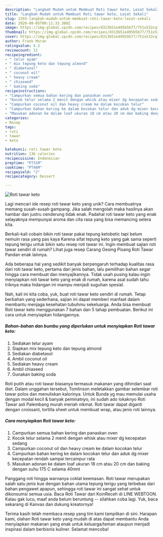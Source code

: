 ```yaml
---
description: "Langkah Mudah untuk Membuat Roti tawar keto, Lezat Sekali"
title: "Langkah Mudah untuk Membuat Roti tawar keto, Lezat Sekali"
slug: 1293-langkah-mudah-untuk-membuat-roti-tawar-keto-lezat-sekali
date: 2020-08-05T00:11:33.388Z
image: https://img-global.cpcdn.com/recipes/d313b51e495b5b77/751x532cq70/roti-tawar-keto-foto-resep-utama.jpg
thumbnail: https://img-global.cpcdn.com/recipes/d313b51e495b5b77/751x532cq70/roti-tawar-keto-foto-resep-utama.jpg
cover: https://img-global.cpcdn.com/recipes/d313b51e495b5b77/751x532cq70/roti-tawar-keto-foto-resep-utama.jpg
author: Frank Moran
ratingvalue: 4.2
reviewcount: 12
recipeingredient:
- " telur ayam"
- " mix tepung keto dan tepung almond"
- " diabetasol"
- " coconut oil"
- " heavy cream"
- " chiaseed"
- " baking soda"
recipeinstructions:
- "Campurkan semua bahan kering dan panaskan oven"
- "Kocok telur selama 2 menit dengan whisk atau mixer dg kecepatan sedang"
- "Campurkan coconut oil dan heavy cream ke dalam kocokan telur"
- "Campurkan bahan kering ke dalam kocokan telur dan aduk dg mixer kecepatan rendah sampai tercampur rata"
- "Masukan adonan ke dalam loaf ukuran 18 cm atau 20 cm dan baking dengan suhu 175 C selama 40mnt"
categories:
- Resep
tags:
- roti
- tawar
- keto

katakunci: roti tawar keto 
nutrition: 136 calories
recipecuisine: Indonesian
preptime: "PT31M"
cooktime: "PT46M"
recipeyield: "2"
recipecategory: Dessert

---
```



![Roti tawar keto](https://img-global.cpcdn.com/recipes/d313b51e495b5b77/751x532cq70/roti-tawar-keto-foto-resep-utama.jpg)

Lagi mencari ide resep roti tawar keto yang unik? Cara membuatnya memang susah-susah gampang. Jika salah mengolah maka hasilnya akan hambar dan justru cenderung tidak enak. Padahal roti tawar keto yang enak selayaknya mempunyai aroma dan cita rasa yang bisa memancing selera kita.

Berkali-kali cobain bikin roti tawar pakai tepung ketobetic tapi belum nemuin rasa yang pas kaya Karena sifat tepung keto yang gak sama seperti tepung terigu untuk bikin satu resep roti tawar ini. Ingin membuat sajian roti tawar sendiri di rumah? Lihat juga resep Carang Gesing Pisang Roti Tawar Pandan enak lainnya.

Ada beberapa hal yang sedikit banyak berpengaruh terhadap kualitas rasa dari roti tawar keto, pertama dari jenis bahan, lalu pemilihan bahan segar hingga cara membuat dan menyajikannya. Tidak usah pusing kalau ingin menyiapkan roti tawar keto yang enak di rumah, karena asal sudah tahu triknya maka hidangan ini mampu menjadi suguhan spesial.


Nah, kali ini kita coba, yuk, buat roti tawar keto sendiri di rumah. Tetap berbahan yang sederhana, sajian ini dapat memberi manfaat dalam membantu menjaga kesehatan tubuhmu sekeluarga. Anda bisa membuat Roti tawar keto menggunakan 7 bahan dan 5 tahap pembuatan. Berikut ini cara untuk menyiapkan hidangannya.

<!--inarticleads1-->

##### Bahan-bahan dan bumbu yang diperlukan untuk menyiapkan Roti tawar keto:

1. Sediakan  telur ayam
1. Siapkan  mix tepung keto dan tepung almond
1. Sediakan  diabetasol
1. Ambil  coconut oil
1. Sediakan  heavy cream
1. Ambil  chiaseed
1. Gunakan  baking soda


Roti putih atau roti tawar biasanya termasuk makanan yang dihindari saat diet. Dalam unggahan tersebut, Tomlinson meletakkan gambar selembar roti tawar polos dan menuliskan kalorinya. Untuk Bunda yg mau memulai usaha dengan modal kecil &amp; banyak peminatnyo, ini sudah ado lokaknyo Roti Tawar asli Palembang murah meriah nikmat. Roti tawar dapat diganti dengan croissant, tortilla sheet untuk membuat wrap, atau jenis roti lainnya. 

<!--inarticleads2-->

##### Cara menyiapkan Roti tawar keto:

1. Campurkan semua bahan kering dan panaskan oven
1. Kocok telur selama 2 menit dengan whisk atau mixer dg kecepatan sedang
1. Campurkan coconut oil dan heavy cream ke dalam kocokan telur
1. Campurkan bahan kering ke dalam kocokan telur dan aduk dg mixer kecepatan rendah sampai tercampur rata
1. Masukan adonan ke dalam loaf ukuran 18 cm atau 20 cm dan baking dengan suhu 175 C selama 40mnt


Panggang roti hingga warnanya coklat keemasan. Roti tawar merupakan salah satu jenis kue dengan bahan utama tepung terigu yang terbebas dari bahan pengawet apapun, sehingga roti tawar ini sangat sehat untuk dikonsumsi semua usia. Baca Roti Tawar dari KoinReceh di LINE WEBTOON. Kalau gak lucu, maaf anda belum beruntung -- silahkan coba lagi. Yuk, baca sekarang di Kanvas dan dukung kreatornya! 

Terima kasih telah membaca resep yang tim kami tampilkan di sini. Harapan kami, olahan Roti tawar keto yang mudah di atas dapat membantu Anda menyiapkan makanan yang enak untuk keluarga/teman ataupun menjadi inspirasi dalam berbisnis kuliner. Selamat mencoba!
